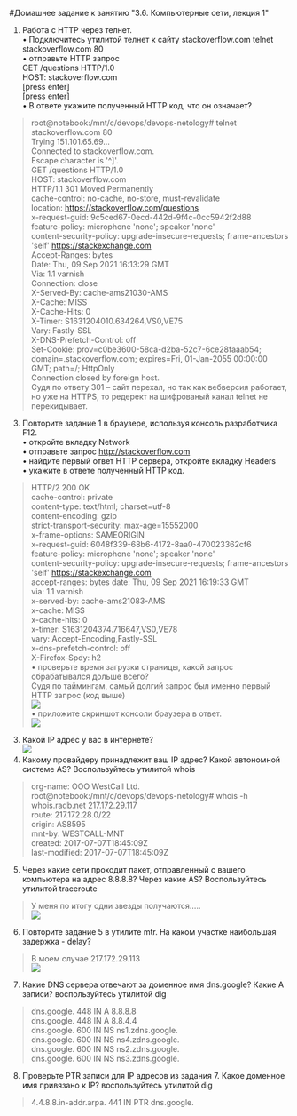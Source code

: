 #Домашнее задание к занятию "3.6. Компьютерные сети, лекция 1"
1.	Работа c HTTP через телнет.  
•	Подключитесь утилитой телнет к сайту stackoverflow.com telnet stackoverflow.com 80  
•	отправьте HTTP запрос  
GET /questions HTTP/1.0  
HOST: stackoverflow.com  
[press enter]  
[press enter]  
•	В ответе укажите полученный HTTP код, что он означает?  
>root@notebook:/mnt/c/devops/devops-netology# telnet stackoverflow.com 80  
Trying 151.101.65.69...    
Connected to stackoverflow.com.  
Escape character is '^]'.  
GET /questions HTTP/1.0  
HOST: stackoverflow.com  
HTTP/1.1 301 Moved Permanently  
cache-control: no-cache, no-store, must-revalidate    
location: https://stackoverflow.com/questions  
x-request-guid: 9c5ced67-0ecd-442d-9f4c-0cc5942f2d88  
feature-policy: microphone 'none'; speaker 'none'  
content-security-policy: upgrade-insecure-requests; frame-ancestors 'self' https://stackexchange.com  
Accept-Ranges: bytes  
Date: Thu, 09 Sep 2021 16:13:29 GMT  
Via: 1.1 varnish  
Connection: close  
X-Served-By: cache-ams21030-AMS  
X-Cache: MISS  
X-Cache-Hits: 0  
X-Timer: S1631204010.634264,VS0,VE75  
Vary: Fastly-SSL  
X-DNS-Prefetch-Control: off  
Set-Cookie: prov=c0be3600-58ca-d2ba-52c7-6ce28faaab54; domain=.stackoverflow.com; expires=Fri, 01-Jan-2055 00:00:00 GMT; path=/; HttpOnly   
Connection closed by foreign host.  
>Судя по ответу 301 – сайт перехал, но так как вебверсия работает, но уже на HTTPS, то редерект на шифрованый канал telnet не перекидывает.  

3. Повторите задание 1 в браузере, используя консоль разработчика F12.  
•	откройте вкладку Network  
•	отправьте запрос http://stackoverflow.com  
•	найдите первый ответ HTTP сервера, откройте вкладку Headers  
•	укажите в ответе полученный HTTP код.  
>HTTP/2 200 OK   
cache-control: private  
content-type: text/html; charset=utf-8  
content-encoding: gzip  
strict-transport-security: max-age=15552000  
x-frame-options: SAMEORIGIN  
x-request-guid: 6048f339-68b6-4172-8aa0-470023362cf6  
feature-policy: microphone 'none'; speaker 'none'  
content-security-policy: upgrade-insecure-requests; frame-ancestors 'self' https://stackexchange.com  
accept-ranges: bytes 
date: Thu, 09 Sep 2021 16:19:33 GMT  
via: 1.1 varnish  
x-served-by: cache-ams21083-AMS  
x-cache: MISS  
x-cache-hits: 0  
x-timer: S1631204374.716647,VS0,VE78  
vary: Accept-Encoding,Fastly-SSL  
x-dns-prefetch-control: off  
X-Firefox-Spdy: h2  
•	проверьте время загрузки страницы, какой запрос обрабатывался дольше всего?  
Судя по таймингам, самый долгий запрос был именно первый HTTP запрос (код выше)  
 ![](https://ams02pap001files.storage.live.com/y4mK1b4t1OHg7jtYQC48AR5LSlAish9MZ6sOYISzl4FsxuCsVbaO201mgQOPQduiskW7xGSqMySiAZsNQxApIzU0Y4bK57S0oTYSH6pUx-bQyGS6Ayvwz71PoQPd0R643wFKJWDHAKu1sQgPFMliZBADuK42alUs5zlLDslhGkuftJO8sNIP1XA5KShEbrDJ5bg?width=543&height=223&cropmode=none)  
•	приложите скриншот консоли браузера в ответ.  
 ![](https://ams02pap001files.storage.live.com/y4mp1odeKo4FjVw2D2iaR_wimjkb_Do7FS_DMOr_dBGEo7vER3_T82wdd7v3Ku0MtLt8L-M_6u8MPq-CvIWEBHvXFYi61PvfhB_taUFneSnX-s0B2SOC6fPJ1JmBvP_eN8M7B-KEVg-jtw9TrjZi7R6ZOIJyJovj9h_VINNFBmRPNICHJpFgqEdA2wNYVvyPoaX?width=1919&height=998&cropmode=none)  
3.	Какой IP адрес у вас в интернете?  
 ![](https://ams02pap001files.storage.live.com/y4mG5r7p62zHEoJ4-QPPmJYDBdkAZLsFka6gCM6ubEV_INDBbZtbKnn0QhvLPgYm-L7H46pVK5XWieu-FdFg8RctQ41baxJg2iz8cCYZvR8xVKQ8cgLct9S-h0zYSS-VwpTAAaocuw2rxXxVPh2k586YZoVUyPWjJJcxmFJxFY3fYlP28V7pOrSdoKjt4O2h5bh?width=579&height=165&cropmode=none)  
4.	Какому провайдеру принадлежит ваш IP адрес? Какой автономной системе AS? Воспользуйтесь утилитой whois  
>org-name:       OOO WestCall Ltd.  
root@notebook:/mnt/c/devops/devops-netology# whois -h whois.radb.net 217.172.29.117  
route:          217.172.28.0/22  
origin:         AS8595  
mnt-by:         WESTCALL-MNT  
created:        2017-07-07T18:45:09Z  
last-modified:  2017-07-07T18:45:09Z  
5.	Через какие сети проходит пакет, отправленный с вашего компьютера на адрес 8.8.8.8? Через какие AS? Воспользуйтесь утилитой traceroute  
>У меня по итогу одни звезды получаются…..  
 ![](https://ams02pap001files.storage.live.com/y4m0j44AGwKYXcMmBM9JfTtGAdU2dBPBQj8cGLWvLDvmOX4XyM98lmI7heSuEtjLOOenanNHGQRFUKxQkvgQB96kGNg3ayrvpuN2aiUWgL00ikB5dv8R54AjWq_F0pgEGRRWI1h9YRyoTqE8aPnYwY4023h8OZsPLoNc2nPLzplur9IzDhCxvtxpQ_NnEYLtbub?width=640&height=171&cropmode=none)  
6.	Повторите задание 5 в утилите mtr. На каком участке наибольшая задержка - delay?  
>В моем случае 217.172.29.113  
 ![](https://ams02pap001files.storage.live.com/y4mW2m3jP1TV7eLkzQZBunSSxRx5k2zjVqtIoWNxNQsRjbB-uSjBFosnUcL2eV0bZCulWTTTYy9oOral3Unci2tmZg9iTD9USeaTdor-gJlMX_oh-lZYJLLZnJuSC55FsgZhff8XRislmFVqOs-DpUoLwZtwyGbYG25T-PXSNOZubB0CugC2PkuiZxY1k6MX_zS?width=943&height=587&cropmode=none)  
7.	Какие DNS сервера отвечают за доменное имя dns.google? Какие A записи? воспользуйтесь утилитой dig 
>dns.google.             448     IN      A       8.8.8.8  
dns.google.             448     IN      A       8.8.4.4  
dns.google.             600     IN      NS      ns1.zdns.google.  
dns.google.             600     IN      NS      ns4.zdns.google.  
dns.google.             600     IN      NS      ns2.zdns.google.  
dns.google.             600     IN      NS      ns3.zdns.google.  
8.	Проверьте PTR записи для IP адресов из задания 7. Какое доменное имя привязано к IP? воспользуйтесь утилитой dig  
>4.4.8.8.in-addr.arpa.   441     IN      PTR     dns.google.  

